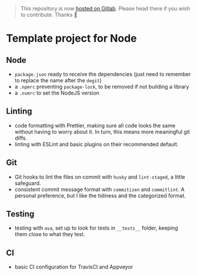 > This repository is now [hosted on Gitlab](https://gitlab.com/romaricpascal/project-template-node). Please head there if you wish to contribute. Thanks 🙂

Template project for Node
===

Node
---

- `package.json` ready to receive the dependencies (just need to remember to replace the name after the `degit`)
- a `.npmrc` preventing `package-lock`, to be removed if not building a library
- a `.nvmrc` to set the NodeJS version

Linting
---

- code formatting with Prettier, making sure all code looks the same without having to worry about it. In turn, this means more meaningful git diffs.
- linting with ESLint and basic plugins on their recommended default.

Git
---

- Git hooks to lint the files on commit with `husky` and `lint-staged`, a little safeguard.
- consistent commit message format with `commitizen` and `commitlint`. A personal preference, but I like the tidiness and the categorized format.

Testing
---

- testing with `ava`, set up to look for tests in `__tests__` folder, keeping them close to what they test.

CI
---

- basic CI configuration for TravisCI and Appveyor
